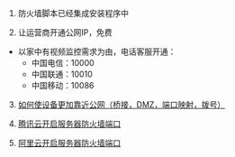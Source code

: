 
 1. 防火墙脚本已经集成安装程序中
 
 2. 让运营商开通公网IP，免费
- 以家中有视频监控需求为由，电话客服开通：
  - 中国电信：10000
  - 中国联通：10010
  - 中国移动：10086
 
 3. [如何使设备更加靠近公网（桥接，DMZ，端口映射，拨号）](https://github.com/OpenFog/guide/blob/master/%E5%A6%82%E4%BD%95%E4%BD%BF%E8%AE%BE%E5%A4%87%E6%9B%B4%E5%8A%A0%E9%9D%A0%E8%BF%91%E5%85%AC%E7%BD%91.md)

 4. [腾讯云开启服务器防火墙端口](https://github.com/OpenFog/guide/blob/master/%E8%85%BE%E8%AE%AF%E4%BA%91%E5%BC%80%E5%90%AF%E6%9C%8D%E5%8A%A1%E5%99%A8%E9%98%B2%E7%81%AB%E5%A2%99%E7%AB%AF%E5%8F%A3.md)
 
 5. [阿里云开启服务器防火墙端口](https://github.com/OpenFog/guide/blob/master/%E9%98%BF%E9%87%8C%E4%BA%91%E5%BC%80%E5%90%AF%E6%9C%8D%E5%8A%A1%E5%99%A8%E9%98%B2%E7%81%AB%E5%A2%99%E7%AB%AF%E5%8F%A3.md)
